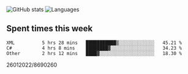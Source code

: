 ![GitHub stats](https://github-readme-stats.vercel.app/api?username=emipa606&theme=github_dark&show_icons=true) 
![Languages](https://github-readme-stats.vercel.app/api/top-langs/?username=emipa606&theme=github_dark&layout=compact)

## Spent times this week
<!--START_SECTION:waka-->

```text
XML          5 hrs 28 mins   ███████████▒░░░░░░░░░░░░░   45.21 %
C#           4 hrs 8 mins    ████████▓░░░░░░░░░░░░░░░░   34.23 %
Other        2 hrs 12 mins   ████▓░░░░░░░░░░░░░░░░░░░░   18.30 %
```

<!--END_SECTION:waka-->


26012022/8690260
